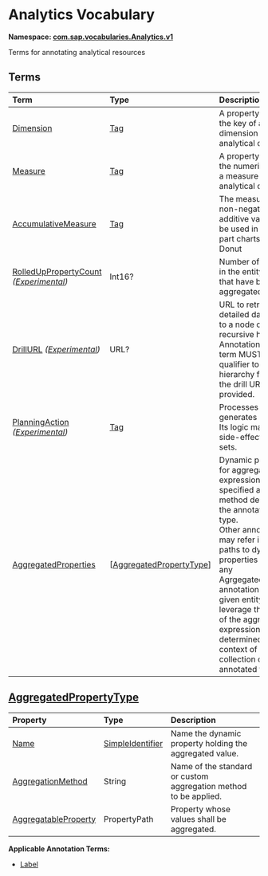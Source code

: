 # Analytics Vocabulary
**Namespace: [com.sap.vocabularies.Analytics.v1](Analytics.xml)**

Terms for annotating analytical resources


## Terms

Term|Type|Description
:---|:---|:----------
[Dimension](Analytics.xml#L41)|[Tag](https://github.com/oasis-tcs/odata-vocabularies/blob/master/vocabularies/Org.OData.Core.V1.md#Tag)|<a name="Dimension"></a>A property holding the key of a dimension in an analytical context
[Measure](Analytics.xml#L45)|[Tag](https://github.com/oasis-tcs/odata-vocabularies/blob/master/vocabularies/Org.OData.Core.V1.md#Tag)|<a name="Measure"></a>A property holding the numeric value of a measure in an analytical context
[AccumulativeMeasure](Analytics.xml#L49)|[Tag](https://github.com/oasis-tcs/odata-vocabularies/blob/master/vocabularies/Org.OData.Core.V1.md#Tag)|<a name="AccumulativeMeasure"></a>The measure has non-negative and additive values; it can be used in whole-part charts, e.g. the Donut
[RolledUpPropertyCount](Analytics.xml#L53) *([Experimental](Common.md#Experimental))*|Int16?|<a name="RolledUpPropertyCount"></a>Number of properties in the entity instance that have been aggregated away
[DrillURL](Analytics.xml#L59) *([Experimental](Common.md#Experimental))*|URL?|<a name="DrillURL"></a>URL to retrieve more detailed data related to a node of a recursive hierarchy. Annotations with this term MUST include a qualifier to select the hierarchy for which the drill URL is provided.
[PlanningAction](Analytics.xml#L71) *([Experimental](Common.md#Experimental))*|[Tag](https://github.com/oasis-tcs/odata-vocabularies/blob/master/vocabularies/Org.OData.Core.V1.md#Tag)|<a name="PlanningAction"></a>Processes or generates plan data. Its logic may have side-effects on entity sets.
[AggregatedProperties](Analytics.xml#L79)|\[[AggregatedPropertyType](#AggregatedPropertyType)\]|<a name="AggregatedProperties"></a>Dynamic properties for aggregate expressions with specified aggregation method defined on the annotated entity type.<br>Other annotations may refer in property paths to dynamic properties declared in any AgrgegatedProperties annotation of the given entity type to leverage the results of the aggregate expression determined in the context of an entity collection of the annotated type.

## <a name="AggregatedPropertyType"></a>[AggregatedPropertyType](Analytics.xml#L90)


Property|Type|Description
:-------|:---|:----------
[Name](Analytics.xml#L91)|[SimpleIdentifier](Common.md#SimpleIdentifier)|Name the dynamic property holding the aggregated value.
[AggregationMethod](Analytics.xml#L94)|String|Name of the standard or custom aggregation method to be applied.
[AggregatableProperty](Analytics.xml#L97)|PropertyPath|Property whose values shall be aggregated.

**Applicable Annotation Terms:**

- [Label](Common.md#Label)
